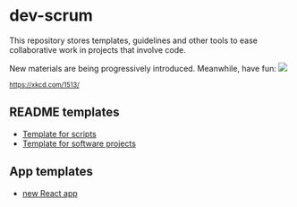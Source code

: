 # dev-scrum

This repository stores templates, guidelines and other tools to ease collaborative work in projects that involve code.

New materials are being progressively introduced. Meanwhile, have fun:
![](https://imgs.xkcd.com/comics/code_quality.png)

<sub>https://xkcd.com/1513/</sub>

## README templates

- [Template for scripts](readme_template_for_scripts.md)
- [Template for software projects](readme_template.md)

## App templates

- [new React app](react-app/)
